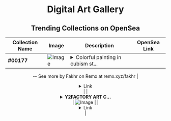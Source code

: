 <div align="center">

# Digital Art Gallery

## Trending Collections on OpenSea

| Collection Name                       | Image                                                                                     | Description                       | OpenSea Link                                                                                          |
|---------------------------------------|-------------------------------------------------------------------------------------------|-----------------------------------|--------------------------------------------------------------------------------------------------------|
| **#00177** | ![Image](https://i.seadn.io/s/raw/files/e4cb14fdba362c9637f23719ff9026fa.png?w=500&auto=format?w=200&auto=format) | <details><summary>Colorful painting in cubism st...</summary>Colorful painting in cubism style
--
See more by Fakhr on Remx at remx.xyz/fakhr</details> | <details><summary>Link</summary>[#00177](https://opensea.io/collection/00177-2)</details> |
| **<details><summary>Y2FACTORY ART C...</summary>Y2FACTORY ART Collection  （S）</details>** | ![Image](https://i.seadn.io/s/raw/files/366e581302918d190166ad6a428b5d25.png?w=500&auto=format?w=200&auto=format) |  | <details><summary>Link</summary>[Y2FACTORY ART Collection  （S）](https://opensea.io/collection/y2factory-art-collection-s)</details> |

</div>